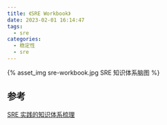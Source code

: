 ```yaml
---
title: 《SRE Workbook》
date: 2023-02-01 16:14:47
tags: 
  - sre
categories:
  - 稳定性
  - sre
---
```


<p></p>
<!-- more -->

{% asset_img sre-workbook.jpg  SRE 知识体系脑图 %}



## 参考
[SRE 实践的知识体系梳理](https://martinliu.cn/blog/sre-knowedge-body-mind-map-live-show/)
